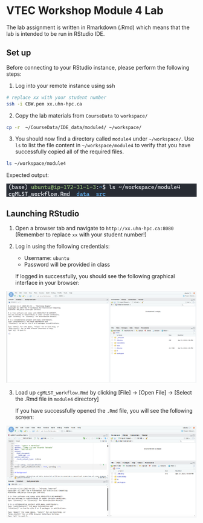 # VTEC Workshop Module 4 Lab

The lab assignment is written in Rmarkdown (.Rmd) which means that the lab is intended to be run in RStudio IDE.

## Set up

Before connecting to your RStudio instance, please perform the following steps:

1. Log into your remote instance using ssh

```bash
# replace xx with your student number
ssh -i CBW.pem xx.uhn-hpc.ca
```

2. Copy the lab materials from `CourseData` to `workspace/`

```bash
cp -r  ~/CourseData/IDE_data/module4/ ~/workspace/
```

3. You should now find a directory called `module4` under `~/workspace/`. Use `ls` to list the file content in `~/workspace/module4` to verify that you have successfully copied all of the required files.

```bash
ls ~/workspace/module4
```

Expected output:

<img src="https://raw.githubusercontent.com/jimmyliu1326/vtec23_integrated/main/img/ls.png" width="750"/>

## Launching RStudio

1. Open a browser tab and navigate to `http://xx.uhn-hpc.ca:8080` (Remember to replace `xx` with your student number!)

2. Log in using the following credentials:
    - Username: `ubuntu`
    - Password will be provided in class

    If logged in successfully, you should see the following graphical interface in your browser:

<img src="https://raw.githubusercontent.com/bioinformaticsdotca/IDE_2023/main/module5/img/rstudio.png" width="750"/>

3. Load up `cgMLST_workflow.Rmd` by clicking [File] -> [Open File] -> [Select the .Rmd file in `module4` directory]

    If you have successfully opened the `.Rmd` file, you will see the following screen:

<img src="https://raw.githubusercontent.com/jimmyliu1326/vtec23_integrated/main/img/rstudio.png" width="750"/>